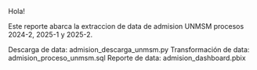 Hola!

Este reporte abarca la extraccion de data de admision UNMSM procesos 2024-2, 2025-1 y 2025-2. 

Descarga de data: admision_descarga_unmsm.py
Transformación de data: admision_proceso_unmsm.sql
Reporte de data: admision_dashboard.pbix

